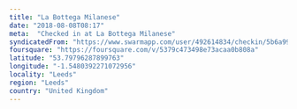 ```yaml
---
title: "La Bottega Milanese"
date: "2018-08-08T08:17"
meta:  "Checked in at La Bottega Milanese"
syndicatedFrom: "https://www.swarmapp.com/user/492614834/checkin/5b6a991dcb3fd2002c1169b7"
foursquare: "https://foursquare.com/v/5379c473498e73acaa0b808a"
latitude: "53.79796287899763"
longitude: "-1.5480392271072956"
locality: "Leeds"
region: "Leeds"
country: "United Kingdom"
---
```


